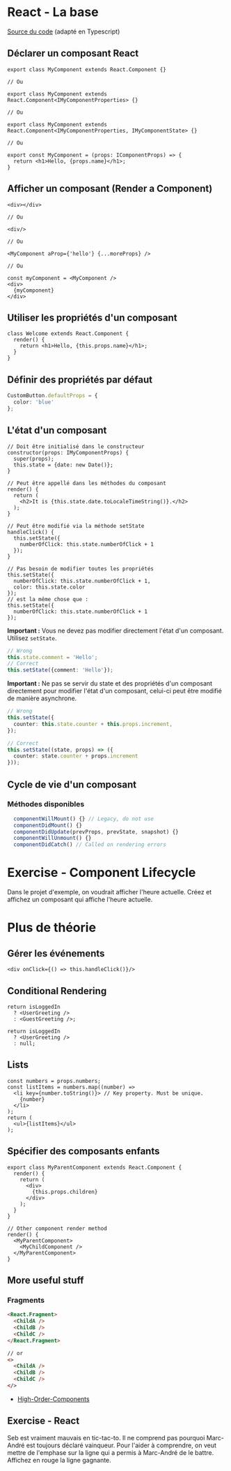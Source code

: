 # React - La base

[Source du code](https://reactjs.org/tutorial/tutorial.html) (adapté en Typescript)

## Déclarer un composant React

```tsx
export class MyComponent extends React.Component {}

// Ou

export class MyComponent extends React.Component<IMyComponentProperties> {}

// Ou

export class MyComponent extends React.Component<IMyComponentProperties, IMyComponentState> {}

// Ou

export const MyComponent = (props: IComponentProps) => {
  return <h1>Hello, {props.name}</h1>;
}
```

## Afficher un composant (Render a Component)

```tsx
<div></div>

// Ou

<div/>

// Ou

<MyComponent aProp={'hello'} {...moreProps} />

// Ou

const myComponent = <MyComponent />
<div>
  {myComponent}
</div>
```

## Utiliser les propriétés d'un composant

```tsx
class Welcome extends React.Component {
  render() {
    return <h1>Hello, {this.props.name}</h1>;
  }
}
```

## Définir des propriétés par défaut

```Typescript
CustomButton.defaultProps = {
  color: 'blue'
};
```

## L'état d'un composant

```tsx
// Doit être initialisé dans le constructeur
constructor(props: IMyComponentProps) {
  super(props);
  this.state = {date: new Date()};
}

// Peut être appellé dans les méthodes du composant
render() {
  return (
    <h2>It is {this.state.date.toLocaleTimeString()}.</h2>
  );
}

// Peut être modifié via la méthode setState
handleClick() {
  this.setState({
    numberOfClick: this.state.numberOfClick + 1
  });
}

// Pas besoin de modifier toutes les propriétés
this.setState({
  numberOfClick: this.state.numberOfClick + 1,
  color: this.state.color
});
// est la même chose que :
this.setState({
  numberOfClick: this.state.numberOfClick + 1
});
```

**Important :** Vous ne devez pas modifier directement l'état d'un composant. Utilisez `setState`.
```Typescript
// Wrong
this.state.comment = 'Hello';
// Correct
this.setState({comment: 'Hello'});
```

**Important :** Ne pas se servir du state et des propriétés d'un composant directement pour modifier l'état d'un composant, celui-ci peut être modifié de manière asynchrone.
```Typescript
// Wrong
this.setState({
  counter: this.state.counter + this.props.increment,
});

// Correct
this.setState((state, props) => ({
  counter: state.counter + props.increment
}));
```

## Cycle de vie d'un composant

### Méthodes disponibles

```Typescript
  componentWillMount() {} // Legacy, do not use
  componentDidMount() {}
  componentDidUpdate(prevProps, prevState, snapshot) {}
  componentWillUnmount() {}
  componentDidCatch() // Called on rendering errors
```

# Exercise - Component Lifecycle

Dans le projet d'exemple, on voudrait afficher l'heure actuelle. Créez et affichez un composant qui affiche l'heure actuelle.

# Plus de théorie

## Gérer les événements

```tsx
<div onClick={() => this.handleClick()}/>
```

## Conditional Rendering

```tsx
return isLoggedIn
  ? <UserGreeting />
  : <GuestGreeting />;

return isLoggedIn
  ? <UserGreeting />
  : null;
```

## Lists

```tsx
const numbers = props.numbers;
const listItems = numbers.map((number) =>
  <li key={number.toString()}> // Key property. Must be unique.
    {number}
  </li>
);
return (
  <ul>{listItems}</ul>
);
```

## Spécifier des composants enfants

```tsx
export class MyParentComponent extends React.Component {
  render() {
    return (
      <div>
        {this.props.children}
      </div>
    );
  }
}

// Other component render method
render() {
  <MyParentComponent>
    <MyChildComponent />
  </MyParentComponent>
}
```

## More useful stuff

### Fragments

```html
<React.Fragment>
  <ChildA />
  <ChildB />
  <ChildC />
</React.Fragment>

// or
<>
  <ChildA />
  <ChildB />
  <ChildC />
</>
```

- [High-Order-Components](https://reactjs.org/docs/higher-order-components.html)

## Exercise - React

Seb est vraiment mauvais en tic-tac-to. Il ne comprend pas pourquoi Marc-André est toujours déclaré vainqueur. Pour l'aider à comprendre, on veut mettre de l'emphase sur la ligne qui a permis à Marc-André de le battre. Affichez en rouge la ligne gagnante.